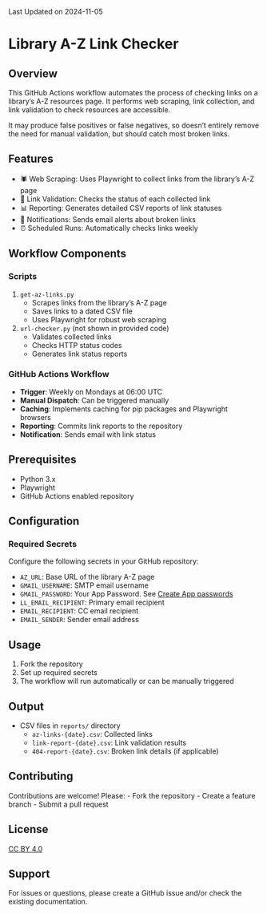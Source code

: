 
Last Updated on 2024-11-05

# Library A-Z Link Checker

## Overview

This GitHub Actions workflow automates the process of checking links on
a library’s A-Z resources page. It performs web scraping, link
collection, and link validation to check resources are accessible.

It may produce false positives or false negatives, so doesn’t entirely
remove the need for manual validation, but should catch most broken
links.

## Features

- 🕷️ Web Scraping: Uses Playwright to collect links from the library’s
  A-Z page
- 🔗 Link Validation: Checks the status of each collected link
- 📊 Reporting: Generates detailed CSV reports of link statuses
- 📧 Notifications: Sends email alerts about broken links
- ⏰ Scheduled Runs: Automatically checks links weekly

## Workflow Components

### Scripts

1.  `get-az-links.py`
    - Scrapes links from the library’s A-Z page
    - Saves links to a dated CSV file
    - Uses Playwright for robust web scraping
2.  `url-checker.py` (not shown in provided code)
    - Validates collected links
    - Checks HTTP status codes
    - Generates link status reports

### GitHub Actions Workflow

- **Trigger**: Weekly on Mondays at 06:00 UTC
- **Manual Dispatch**: Can be triggered manually
- **Caching**: Implements caching for pip packages and Playwright
  browsers
- **Reporting**: Commits link reports to the repository
- **Notification**: Sends email with link status

## Prerequisites

- Python 3.x
- Playwright
- GitHub Actions enabled repository

## Configuration

### Required Secrets

Configure the following secrets in your GitHub repository:

- `AZ_URL`: Base URL of the library A-Z page
- `GMAIL_USERNAME`: SMTP email username
- `GMAIL_PASSWORD`: Your App Password. See [Create App
  passwords](https://knowledge.workspace.google.com/kb/how-to-create-app-passwords-000009237)
- `LL_EMAIL_RECIPIENT`: Primary email recipient
- `EMAIL_RECIPIENT`: CC email recipient
- `EMAIL_SENDER`: Sender email address

## Usage

1.  Fork the repository
2.  Set up required secrets
3.  The workflow will run automatically or can be manually triggered

## Output

- CSV files in `reports/` directory
  - `az-links-{date}.csv`: Collected links
  - `link-report-{date}.csv`: Link validation results
  - `404-report-{date}.csv`: Broken link details (if applicable)

## Contributing

Contributions are welcome! Please: - Fork the repository - Create a
feature branch - Submit a pull request

## License

[CC BY 4.0](https://creativecommons.org/licenses/by/4.0/)

## Support

For issues or questions, please create a GitHub issue and/or check the
existing documentation.

